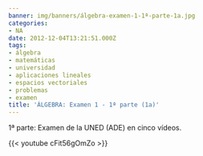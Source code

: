 ```yaml
---
banner: img/banners/álgebra-examen-1-1ª-parte-1a.jpg
categories:
- NA
date: 2012-12-04T13:21:51.000Z
tags:
- álgebra
- matemáticas
- universidad
- aplicaciones lineales
- espacios vectoriales
- problemas
- examen
title: 'ÁLGEBRA: Examen 1 - 1ª parte (1a)'
---
```


1ª parte: Examen de la UNED (ADE) en cinco vídeos.

{{< youtube cFit56gOmZo >}}
